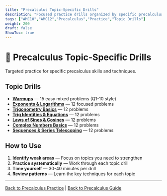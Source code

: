 ```yaml
---
title: "Precalculus Topic-Specific Drills"
description: "Focused practice drills organized by specific precalculus topics and techniques."
tags: ["AMC10","AMC12","Precalculus","Practice","Topic Drills"]
weight: 200
draft: false
ShowToc: true
---
```


# 📘 Precalculus Topic-Specific Drills

Targeted practice for specific precalculus skills and techniques.

## Topic Drills

- **[Warmups](warmups)** — 15 easy mixed problems (Q1-10 style)
- **[Exponents & Logarithms](exponents-and-logarithms)** — 12 focused problems
- **[Trigonometry Basics](trigonometry-basics)** — 12 problems
- **[Trig Identities & Equations](trig-identities-and-equations)** — 12 problems
- **[Laws of Sines & Cosines](laws-of-sines-cosines)** — 12 problems
- **[Complex Numbers Basics](complex-numbers-basics)** — 12 problems
- **[Sequences & Series Telescoping](sequences-series-telescoping)** — 12 problems

## How to Use

1. **Identify weak areas** — Focus on topics you need to strengthen
2. **Practice systematically** — Work through each topic drill
3. **Time yourself** — 30-40 minutes per drill
4. **Review patterns** — Learn the key techniques for each topic

---

[Back to Precalculus Practice](../_index.md) | [Back to Precalculus Guide](../..)
